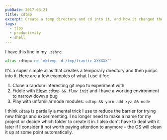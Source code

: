 ```yaml
---
pubDate: 2017-03-21
title: cdtmp
excerpt: Create a temp directory and cd into it, and how it changed the way I try new things
tags:
  - tips
  - productivity
  - shell
---
```


I have this line in my `.zshrc`:

```sh
alias cdtmp='cd `mktemp -d /tmp/frantic-XXXXXX`'
```

It's a super simple alias that creates a temporary directory and then jumps into it. Here are a few examples of what I use it for:

1. Clone a random interesting git repo to experiment with
2. Fiddle with [Flow](https://flowtype.org/): `cdtmp && flow init` and I have a working environment to narrow down a bug
3. Play with unfamiliar node modules: `cdtmp && yarn add xyz && node`

I think `cdtmp` is partially a mental trick I use to reduce the barrier for trying new things and experimenting. I no longer need to make a name for my project or decide which folder to create it in. I also don't have to deal with it later if I consider it not worth paying attention to anymore – the OS will clean it up at some point automatically.
